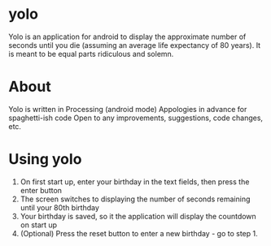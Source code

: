 yolo
====

Yolo is an application for android to display the approximate number of seconds until you die (assuming an average life expectancy of 80 years). It is meant to be equal parts ridiculous and solemn.


About
====

Yolo is written in Processing (android mode)
Appologies in advance for spaghetti-ish code
Open to any improvements, suggestions, code changes, etc.

Using yolo
====

1. On first start up, enter your birthday in the text fields, then press the enter button
2. The screen switches to displaying the number of seconds remaining until your 80th birthday
3. Your birthday is saved, so it the application will display the countdown on start up
4. (Optional) Press the reset button to enter a new birthday - go to step 1.
